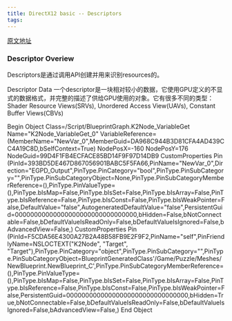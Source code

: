 ```yaml
---
title: DirectX12 basic -- Descriptors
tags:
---
```


[原文地址](https://msdn.microsoft.com/en-us/library/windows/desktop/mt709127(v=vs.85).aspx)

### Descriptor Overiew

Descriptors是通过调用API创建并用来识别resources的。

Descriptor Data
一个descriptor是一块相对较小的数据，它使用GPU定义的不显式的数据格式，并完整的描述了供给GPU使用的对象。它有很多不同的类型：Shader Resource Views(SRVs), Unordered Access View(UAVs), Constant Buffer Views(CBVs)

Begin Object Class=/Script/BlueprintGraph.K2Node_VariableGet Name="K2Node_VariableGet_0"
   VariableReference=(MemberName="NewVar_0",MemberGuid=DA968C944B3D81CFA4AD439CC4A19C8D,bSelfContext=True)
   NodePosX=-160
   NodePosY=176
   NodeGuid=99D4F1FB4ECFACE85BD14F9F97D14DB9
   CustomProperties Pin (PinId=393BD5DE467D867056901BABC5F5FA66,PinName="NewVar_0",Direction="EGPD_Output",PinType.PinCategory="bool",PinType.PinSubCategory="",PinType.PinSubCategoryObject=None,PinType.PinSubCategoryMemberReference=(),PinType.PinValueType=(),PinType.bIsMap=False,PinType.bIsSet=False,PinType.bIsArray=False,PinType.bIsReference=False,PinType.bIsConst=False,PinType.bIsWeakPointer=False,DefaultValue="false",AutogeneratedDefaultValue="false",PersistentGuid=00000000000000000000000000000000,bHidden=False,bNotConnectable=False,bDefaultValueIsReadOnly=False,bDefaultValueIsIgnored=False,bAdvancedView=False,)
   CustomProperties Pin (PinId=F5CDA56E4300A27B2A48B58FB9E2F9F2,PinName="self",PinFriendlyName=NSLOCTEXT("K2Node", "Target", "Target"),PinType.PinCategory="object",PinType.PinSubCategory="",PinType.PinSubCategoryObject=BlueprintGeneratedClass'/Game/Puzzle/Meshes/NewBlueprint.NewBlueprint_C',PinType.PinSubCategoryMemberReference=(),PinType.PinValueType=(),PinType.bIsMap=False,PinType.bIsSet=False,PinType.bIsArray=False,PinType.bIsReference=False,PinType.bIsConst=False,PinType.bIsWeakPointer=False,PersistentGuid=00000000000000000000000000000000,bHidden=True,bNotConnectable=False,bDefaultValueIsReadOnly=False,bDefaultValueIsIgnored=False,bAdvancedView=False,)
End Object

